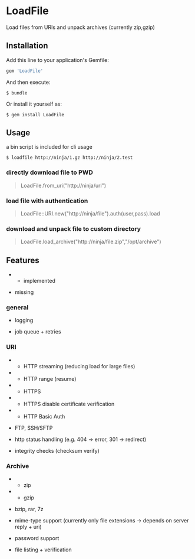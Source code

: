 # LoadFile

Load files from URIs and unpack archives (currently zip,gzip)

## Installation

Add this line to your application's Gemfile:

```ruby
gem 'LoadFile'
```

And then execute:

    $ bundle

Or install it yourself as:

    $ gem install LoadFile

## Usage

a bin script is included for cli usage

    $ loadfile http://ninja/1.gz http://ninja/2.test

### directly download file to PWD
> LoadFile.from_uri("http://ninja/url")

### load file with authentication
> LoadFile::URI.new("http://ninja/file").auth(user,pass).load

### download and unpack file to custom directory
> LoadFile.load_archive("http://ninja/file.zip","/opt/archive")

## Features

 + + implemented

 - missing

### general

 - logging

 - job queue + retries

### URI

 + + HTTP streaming (reducing load for large files)

 + + HTTP range (resume)

 + + HTTPS

 + + HTTPS disable certificate verification

 + + HTTP Basic Auth

 - FTP, SSH/SFTP

 - http status handling (e.g. 404 -> error, 301 -> redirect)

 - integrity checks (checksum verify)

### Archive

 + + zip

 + + gzip

 - bzip, rar, 7z

 - mime-type support (currently only file extensions -> depends on server reply + uri)

 - password support

 - file listing + verification